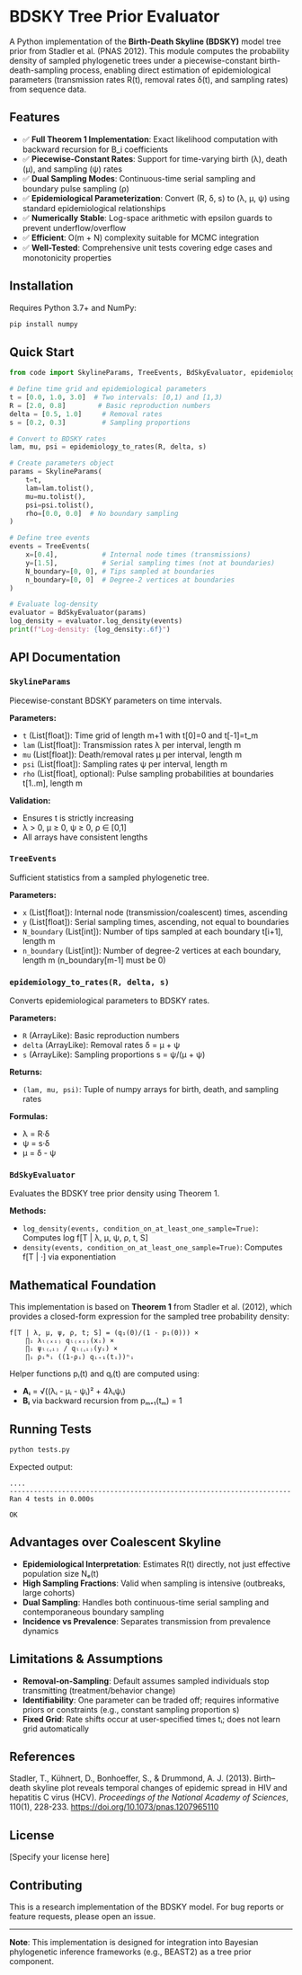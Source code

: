 # BDSKY Tree Prior Evaluator

A Python implementation of the **Birth-Death Skyline (BDSKY)** model tree prior from Stadler et al. (PNAS 2012). This module computes the probability density of sampled phylogenetic trees under a piecewise-constant birth-death-sampling process, enabling direct estimation of epidemiological parameters (transmission rates R(t), removal rates δ(t), and sampling rates) from sequence data.

## Features

- ✅ **Full Theorem 1 Implementation**: Exact likelihood computation with backward recursion for B_i coefficients
- ✅ **Piecewise-Constant Rates**: Support for time-varying birth (λ), death (μ), and sampling (ψ) rates
- ✅ **Dual Sampling Modes**: Continuous-time serial sampling and boundary pulse sampling (ρ)
- ✅ **Epidemiological Parameterization**: Convert (R, δ, s) to (λ, μ, ψ) using standard epidemiological relationships
- ✅ **Numerically Stable**: Log-space arithmetic with epsilon guards to prevent underflow/overflow
- ✅ **Efficient**: O(m + N) complexity suitable for MCMC integration
- ✅ **Well-Tested**: Comprehensive unit tests covering edge cases and monotonicity properties

## Installation

Requires Python 3.7+ and NumPy:

```bash
pip install numpy
```

## Quick Start

```python
from code import SkylineParams, TreeEvents, BdSkyEvaluator, epidemiology_to_rates

# Define time grid and epidemiological parameters
t = [0.0, 1.0, 3.0]  # Two intervals: [0,1) and [1,3)
R = [2.0, 0.8]        # Basic reproduction numbers
delta = [0.5, 1.0]     # Removal rates
s = [0.2, 0.3]         # Sampling proportions

# Convert to BDSKY rates
lam, mu, psi = epidemiology_to_rates(R, delta, s)

# Create parameters object
params = SkylineParams(
    t=t,
    lam=lam.tolist(),
    mu=mu.tolist(),
    psi=psi.tolist(),
    rho=[0.0, 0.0]  # No boundary sampling
)

# Define tree events
events = TreeEvents(
    x=[0.4],           # Internal node times (transmissions)
    y=[1.5],           # Serial sampling times (not at boundaries)
    N_boundary=[0, 0], # Tips sampled at boundaries
    n_boundary=[0, 0]  # Degree-2 vertices at boundaries
)

# Evaluate log-density
evaluator = BdSkyEvaluator(params)
log_density = evaluator.log_density(events)
print(f"Log-density: {log_density:.6f}")
```

## API Documentation

### `SkylineParams`

Piecewise-constant BDSKY parameters on time intervals.

**Parameters:**
- `t` (List[float]): Time grid of length m+1 with t[0]=0 and t[-1]=t_m
- `lam` (List[float]): Transmission rates λ per interval, length m
- `mu` (List[float]): Death/removal rates μ per interval, length m  
- `psi` (List[float]): Sampling rates ψ per interval, length m
- `rho` (List[float], optional): Pulse sampling probabilities at boundaries t[1..m], length m

**Validation:**
- Ensures t is strictly increasing
- λ > 0, μ ≥ 0, ψ ≥ 0, ρ ∈ [0,1]
- All arrays have consistent lengths

### `TreeEvents`

Sufficient statistics from a sampled phylogenetic tree.

**Parameters:**
- `x` (List[float]): Internal node (transmission/coalescent) times, ascending
- `y` (List[float]): Serial sampling times, ascending, not equal to boundaries
- `N_boundary` (List[int]): Number of tips sampled at each boundary t[i+1], length m
- `n_boundary` (List[int]): Number of degree-2 vertices at each boundary, length m (n_boundary[m-1] must be 0)

### `epidemiology_to_rates(R, delta, s)`

Converts epidemiological parameters to BDSKY rates.

**Parameters:**
- `R` (ArrayLike): Basic reproduction numbers
- `delta` (ArrayLike): Removal rates δ = μ + ψ
- `s` (ArrayLike): Sampling proportions s = ψ/(μ + ψ)

**Returns:**
- `(lam, mu, psi)`: Tuple of numpy arrays for birth, death, and sampling rates

**Formulas:**
- λ = R·δ
- ψ = s·δ  
- μ = δ - ψ

### `BdSkyEvaluator`

Evaluates the BDSKY tree prior density using Theorem 1.

**Methods:**
- `log_density(events, condition_on_at_least_one_sample=True)`: Computes log f[T | λ, μ, ψ, ρ, t, S]
- `density(events, condition_on_at_least_one_sample=True)`: Computes f[T | ·] via exponentiation

## Mathematical Foundation

This implementation is based on **Theorem 1** from Stadler et al. (2012), which provides a closed-form expression for the sampled tree probability density:

```
f[T | λ, μ, ψ, ρ, t; S] = (q₁(0)/(1 - p₁(0))) ×
    ∏ᵢ λₗ₍ₓᵢ₎ qₗ₍ₓᵢ₎(xᵢ) ×
    ∏ᵢ ψₗ₍ᵧᵢ₎ / qₗ₍ᵧᵢ₎(yᵢ) ×
    ∏ᵢ ρᵢᴺᵢ ((1-ρᵢ) qᵢ₊₁(tᵢ))ⁿᵢ
```

Helper functions pᵢ(t) and qᵢ(t) are computed using:
- **Aᵢ** = √((λᵢ - μᵢ - ψᵢ)² + 4λᵢψᵢ)
- **Bᵢ** via backward recursion from pₘ₊₁(tₘ) = 1

## Running Tests

```bash
python tests.py
```

Expected output:
```
....
----------------------------------------------------------------------
Ran 4 tests in 0.000s

OK
```

## Advantages over Coalescent Skyline

- **Epidemiological Interpretation**: Estimates R(t) directly, not just effective population size Nₑ(t)
- **High Sampling Fractions**: Valid when sampling is intensive (outbreaks, large cohorts)
- **Dual Sampling**: Handles both continuous-time serial sampling and contemporaneous boundary sampling
- **Incidence vs Prevalence**: Separates transmission from prevalence dynamics

## Limitations & Assumptions

- **Removal-on-Sampling**: Default assumes sampled individuals stop transmitting (treatment/behavior change)
- **Identifiability**: One parameter can be traded off; requires informative priors or constraints (e.g., constant sampling proportion s)
- **Fixed Grid**: Rate shifts occur at user-specified times tᵢ; does not learn grid automatically

## References

Stadler, T., Kühnert, D., Bonhoeffer, S., & Drummond, A. J. (2013). Birth–death skyline plot reveals temporal changes of epidemic spread in HIV and hepatitis C virus (HCV). *Proceedings of the National Academy of Sciences*, 110(1), 228-233. https://doi.org/10.1073/pnas.1207965110

## License

[Specify your license here]

## Contributing

This is a research implementation of the BDSKY model. For bug reports or feature requests, please open an issue.

---

**Note**: This implementation is designed for integration into Bayesian phylogenetic inference frameworks (e.g., BEAST2) as a tree prior component.

